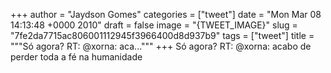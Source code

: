 
+++
author = "Jaydson Gomes"
categories = ["tweet"]
date = "Mon Mar 08 14:13:48 +0000 2010"
draft = false
image = "{TWEET_IMAGE}"
slug = "7fe2da7715ac806001112945f3966400d8d937b9"
tags = ["tweet"]
title = """Só agora? RT: @xorna: aca..."""
+++
Só agora? RT: @xorna: acabo de perder toda a fé na humanidade

